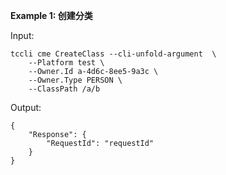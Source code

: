 **Example 1: 创建分类**

 

Input: 

```
tccli cme CreateClass --cli-unfold-argument  \
    --Platform test \
    --Owner.Id a-4d6c-8ee5-9a3c \
    --Owner.Type PERSON \
    --ClassPath /a/b
```

Output: 
```
{
    "Response": {
        "RequestId": "requestId"
    }
}
```


